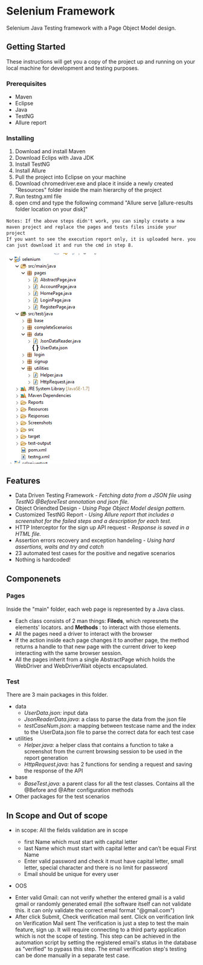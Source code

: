 # Selenium Framework
Selenium Java Testing framework with a Page Object Model design.

## Getting Started

These instructions will get you a copy of the project up and running on your local machine for development and testing purposes.

### Prerequisites

* Maven
* Eclipse
* Java
* TestNG
* Allure report

### Installing

1. Download and install Maven
2. Download Eclips with Java JDK
3. Install TestNG
4. Install Allure
5. Pull the project into Eclipse on your machine
6. Download chromedriver.exe and place it inside a newly created "Resources" folder inside the main hierarchy of the project
7. Run testng.xml file
8. open cmd and type the following command "Allure serve [allure-results folder location on your disk]"

```
Notes: If the above steps didn't work, you can simply create a new maven project and replace the pages and tests files inside your project
If you want to see the execution report only, it is uploaded here. you can just download it and run the cmd in step 8.
```
![Project hierarchy sample](https://github.com/HagarHussein/seleniumFramework/blob/master/Capture.PNG)
## Features

* Data Driven Testing Framework - *Fetching data from a JSON file using TestNG @BeforeTest annotation and json file.*
* Object Oriendted Design - *Using Page Object Model design pattern.*
* Customized TestNG Report - *Using Allure report that includes a screenshot for the failed steps and a description for each test.*
* HTTP Interceptor for the sign up API request - *Response is saved in a HTML file.*
* Assertion errors recovery and exception handeling - *Using hard assertions, waits and try and catch*
* 23 automated test cases for the positive and negative scenarios 
* Nothing is hardcoded!


## Componenets

### Pages
Inside the "main" folder, each web page is represented by a Java class. 
* Each class consists of 2 man things: **Fileds**, which represnets the elements' locators. and **Methods** : to interact with those elements.
* All the pages need a driver to interact with the browser
* If the action inside each page changes it to another page, the method returns a handle to that new page with the current driver to keep interacting with the same browser session.
* All the pages inherit from a single AbstractPage which holds the WebDriver and WebDriverWait objects encapsulated. 


### Test
There are 3 main packages in this folder.
* data
  - *UserData.json:* input data
  - *JsonReaderData.java*: a class to parse the data from the json file
  - *testCaseNum.json*: a mapping between testcase name and the index to the UserData.json file to parse the correct data for each test case
* utilities
  - *Helper.java:* a helper class that contains a function to take a screenshot from the current browsing session to be used in the report generation
  - *HttpRequest.java:* has 2 functions for sending a request and saving the response of the API
* base
  - *BaseTest.java:* a parent class for all the test classes. Contains all the @Before and @After configuration methods
* Other packages for the test scenarios


## In Scope and Out of scope
* in scope:
All the fields validation are in scope
	- first Name which must start with capital letter
	- last Name which must start with capital letter and can’t be equal First Name
	- Enter valid password and check it must have capital letter, small letter, special character and there is no limit for password
	- Email should be unique for every user
	
* OOS
- Enter valid Gmail:
	can not verify whether the entered gmail is a valid gmail or randomly generated email
	(the software itself can not validate this. it can only validate the correct email format "@gmail.com")
- After click Submit, Check verification mail sent. Click on verification link on Verification Mail sent
	The verification is just a step to test the main feature, sign up. It will require connecting to a third party application which is not the scope of testing.
	This step can be achieved in the automation script by setting the registered email's status in the database as "verified" to pypass this step.
	The email verification step's testing can be done manually in a separate test case.
	


